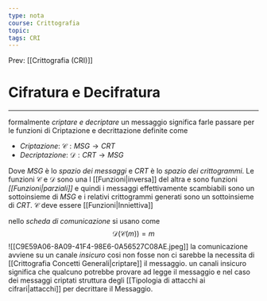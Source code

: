 ```yaml
---
type: nota
course: Crittografia
topic: 
tags: CRI
---
```


Prev: [[Crittografia (CRI)]]

# Cifratura e Decifratura
---
formalmente _criptare e decriptare_ un messaggio significa farle passare per le funzioni di Criptazione e decrittazione definite come 

- _Criptazione_: $\mathcal{C}:MSG \rightarrow CRT$
- _Decriptazione_: $\mathcal{D}:CRT \rightarrow MSG$

Dove $MSG$ è lo _spazio dei messaggi_ e $CRT$ è lo _spazio dei crittogrammi_.
Le funzioni $\mathcal{C}$ e $\mathcal{D}$ sono una l [[Funzioni|inversa]] del altra e sono funzioni _[[Funzioni|parziali]]_ e quindi i messaggi effettivamente scambiabili sono un sottoinsieme di $MSG$ e i relativi crittogrammi generati sono un sottoinsieme di $CRT$. $\mathcal{C}$ deve essere [[Funzioni|Inniettiva]] 

nello _scheda di comunicazione_ si usano come 
$$\mathcal{D}(\mathcal{C}(m)) = m$$
![[C9E59A06-8A09-41F4-98E6-0A56527C08AE.jpeg]]
la comunicazione avviene su un canale _insicuro_ cosi non fosse non ci sarebbe la necessita di [[Crittografia Concetti Generali|criptare]] il messaggio. un canali insicuro significa che qualcuno potrebbe provare ad legge il messaggio e nel caso dei messaggi criptati struttura degli [[Tipologia di attacchi ai cifrari|attacchi]] per decrittare il Messaggio.
